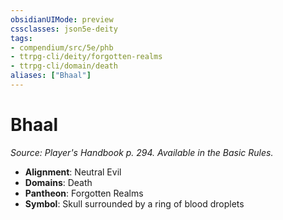 ```yaml
---
obsidianUIMode: preview
cssclasses: json5e-deity
tags:
- compendium/src/5e/phb
- ttrpg-cli/deity/forgotten-realms
- ttrpg-cli/domain/death
aliases: ["Bhaal"]
---
```

# Bhaal
*Source: Player's Handbook p. 294. Available in the Basic Rules.* 

- **Alignment**: Neutral Evil
- **Domains**: Death
- **Pantheon**: Forgotten Realms
- **Symbol**: Skull surrounded by a ring of blood droplets
